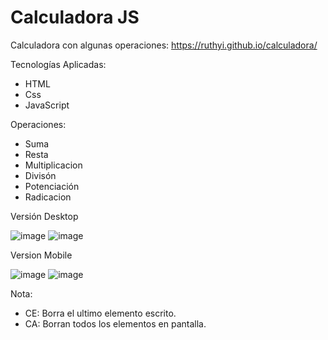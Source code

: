 # Calculadora JS
Calculadora con algunas operaciones:  https://ruthyi.github.io/calculadora/

Tecnologías Aplicadas:
* HTML
* Css
* JavaScript

Operaciones:
* Suma
* Resta
* Multiplicacion
* Divisón
* Potenciación
* Radicacion

Versión Desktop

![image](https://user-images.githubusercontent.com/117925498/204344136-3e4d39a1-10f6-46f4-a1aa-912be71cbf4f.png) 
![image](https://user-images.githubusercontent.com/117925498/204344424-8a74f4a5-eb26-479a-bb61-b40fcf546376.png)

Version Mobile

![image](https://user-images.githubusercontent.com/117925498/204344806-42422804-982a-45b3-8f11-c114a6de1aa2.png)  ![image](https://user-images.githubusercontent.com/117925498/204345002-16a38062-54d2-4ea4-91da-ad78f0d1f2d4.png)

Nota: 
* CE: Borra el ultimo elemento escrito.
* CA: Borran todos los elementos en pantalla.
